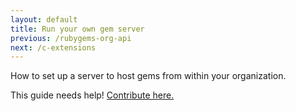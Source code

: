 ```yaml
---
layout: default
title: Run your own gem server
previous: /rubygems-org-api
next: /c-extensions
---
```


How to set up a server to host gems from within your organization.

This guide needs help! [Contribute here.](http://github.com/rubygems/guides)
